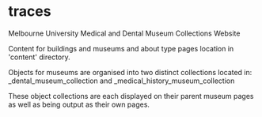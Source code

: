 # traces
Melbourne University Medical and Dental Museum Collections Website

Content for buildings and museums and about type pages location in 'content' directory.

Objects for museums are organised into two distinct collections
located in:
_dental_museum_collection and
_medical_history_museum_collection

These object collections are each displayed on their parent museum pages as
well as being output as their own pages.
